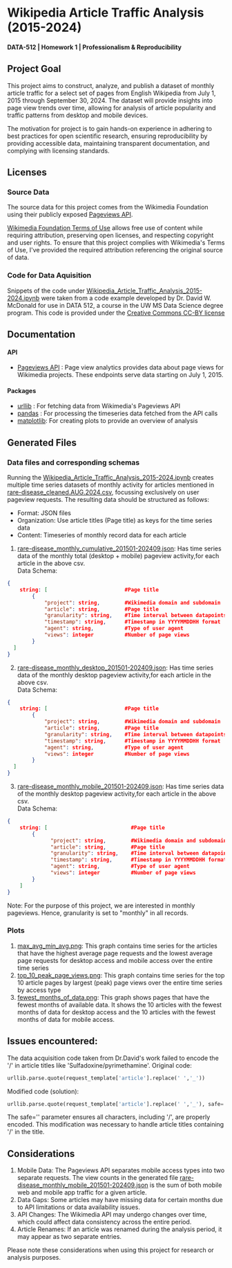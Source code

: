 # Wikipedia Article Traffic Analysis (2015-2024)
#### DATA-512 | Homework 1 | Professionalism & Reproducibility

## Project Goal
This project aims to construct, analyze, and publish a dataset of monthly article traffic for a select set of pages from English Wikipedia from July 1, 2015 through September 30, 2024. The dataset will provide insights into page view trends over time, allowing for analysis of article popularity and traffic patterns from desktop and mobile devices.

The motivation for project is to gain hands-on experience in adhering to best practices for open scientific research, ensuring reproducibility by providing accessible data, maintaining transparent documentation, and complying with licensing standards.

## Licenses

### Source Data
The source data for this project comes from the Wikimedia Foundation using their publicly exposed [Pageviews API](https://doc.wikimedia.org/generated-data-platform/aqs/analytics-api/reference/page-views.html). 

[Wikimedia Foundation Terms of Use](https://foundation.wikimedia.org/wiki/Policy:Terms_of_Use) allows free use of content while requiring attribution, preserving open licenses, and respecting copyright and user rights.
To ensure that this project complies with Wikimedia's Terms of Use, I've provided the required attribution referencing the original source of data.

### Code for Data Aquisition

Snippets of the code under [Wikipedia_Article_Traffic_Analysis_2015-2024.ipynb](Wikipedia_Article_Traffic_Analysis_2015-2024.ipynb) were taken from a code example developed by Dr. David W. McDonald for use in DATA 512, a course in the UW MS Data Science degree program. This code is provided under the [Creative Commons CC-BY license](https://creativecommons.org/licenses/by/4.0/)

## Documentation

#### API
* [Pageviews API](https://doc.wikimedia.org/generated-data-platform/aqs/analytics-api/reference/page-views.html) : Page view analytics provides data about page views for Wikimedia projects. These endpoints serve data starting on July 1, 2015. 

#### Packages
* [urllib](https://docs.python.org/3/library/urllib.request.html) : For fetching data from Wikimedia's Pageviews API
* [pandas](https://pandas.pydata.org/docs/reference/index.html) : For processing the timeseries data fetched from the API calls
* [matplotlib](https://matplotlib.org/stable/api/index.html): For creating plots to provide an overview of analysis

## Generated Files

### Data files and corresponding schemas
Running the [Wikipedia_Article_Traffic_Analysis_2015-2024.ipynb](Wikipedia_Article_Traffic_Analysis_2015-2024.ipynb) creates multiple time series datasets of monthly activity for articles mentioned in [rare-disease_cleaned.AUG.2024.csv](rare-disease_cleaned.AUG.2024.csv), focussing exclusively on user pageview requests.
The resulting data should be structured as follows:
* Format: JSON files
* Organization: Use article titles (Page title) as keys for the time series data
* Content: Timeseries of monthly record data for each article

1. [rare-disease_monthly_cumulative_201501-202409.json](generated_files%2Frare-disease_monthly_cumulative_201501-202409.json): Has time series data of the monthly total (desktop + mobile) pageview activity,for each article in the above csv. \
Data Schema: 
```JSON
{   
    string: [                         #Page title
        {       
            "project": string,        #Wikimedia domain and subdomain
            "article": string,        #Page title
            "granularity": string,    #Time interval between datapoints
            "timestamp": string,      #Timestamp in YYYYMMDDHH format
            "agent": string,          #Type of user agent
            "views": integer          #Number of page views
        }   
  ] 
}
```
2. [rare-disease_monthly_desktop_201501-202409.json](generated_files%2Frare-disease_monthly_desktop_201501-202409.json): Has time series data of the monthly desktop pageview activity,for each article in the above csv.\
   Data Schema:
```JSON
{
    string: [                         #Page title
        {       
            "project": string,        #Wikimedia domain and subdomain
            "article": string,        #Page title
            "granularity": string,    #Time interval between datapoints
            "timestamp": string,      #Timestamp in YYYYMMDDHH format
            "agent": string,          #Type of user agent
            "views": integer          #Number of page views
        }   
  ] 
}
```
3. [rare-disease_monthly_mobile_201501-202409.json](generated_files%2Frare-disease_monthly_mobile_201501-202409.json): Has time series data of the monthly desktop pageview activity,for each article in the above csv.\
   Data Schema:
```JSON
{
    string: [                           #Page title
        {
              "project": string,        #Wikimedia domain and subdomain
              "article": string,        #Page title
              "granularity": string,    #Time interval between datapoints
              "timestamp": string,      #Timestamp in YYYYMMDDHH format
              "agent": string,          #Type of user agent
              "views": integer          #Number of page views
        }
    ]
}
```
Note: For the purpose of this project, we are interested in monthly pageviews. Hence, granularity is set to "monthly" in all records.

### Plots
1. [max_avg_min_avg.png](generated_plots%2Fmax_avg_min_avg.png): This graph contains time series for the articles that have the highest average page requests and the lowest average page requests for desktop access and mobile access over the entire time series
2. [top_10_peak_page_views.png](generated_plots%2Ftop_10_peak_page_views.png): This graph contains time series for the top 10 article pages by largest (peak) page views over the entire time series by access type
3. [fewest_months_of_data.png](generated_plots%2Ffewest_months_of_data.png): This graph shows pages that have the fewest months of available data. It shows the 10 articles with the fewest months of data for desktop access and the 10 articles with the fewest months of data for mobile access.

## Issues encountered:
 The data acquisition code taken from Dr.David's work failed to encode the '/' in article titles like 'Sulfadoxine/pyrimethamine'. 
 Original code:
``` python
urllib.parse.quote(request_template['article'].replace(' ','_'))
```
Modified code (solution):
```python
urllib.parse.quote(request_template['article'].replace(' ','_'), safe='')
```
The safe='' parameter ensures all characters, including '/', are properly encoded. This modification was necessary to handle article titles containing '/' in the title.

## Considerations
1. Mobile Data: The Pageviews API separates mobile access types into two separate requests. The view counts in the generated file [rare-disease_monthly_mobile_201501-202409.json](generated_files%2Frare-disease_monthly_mobile_201501-202409.json) is the sum of both mobile web and mobile app traffic for a given article.
2. Data Gaps: Some articles may have missing data for certain months due to API limitations or data availability issues.
3. API Changes: The Wikimedia API may undergo changes over time, which could affect data consistency across the entire period.
4. Article Renames: If an article was renamed during the analysis period, it may appear as two separate entries.

Please note these considerations when using this project for research or analysis purposes.